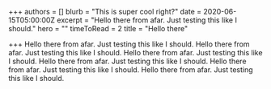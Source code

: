 +++
authors = []
blurb = "This is super cool right?"
date = 2020-06-15T05:00:00Z
excerpt = "Hello there from afar. Just testing this like I should."
hero = ""
timeToRead = 2
title = "Hello there"

+++
Hello there from afar. Just testing this like I should. Hello there from afar. Just testing this like I should. Hello there from afar. Just testing this like I should. Hello there from afar. Just testing this like I should. Hello there from afar. Just testing this like I should. Hello there from afar. Just testing this like I should.